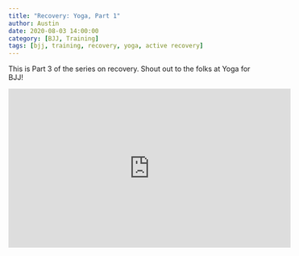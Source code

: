 ```yaml
---
title: "Recovery: Yoga, Part 1"
author: Austin
date: 2020-08-03 14:00:00
category: [BJJ, Training]
tags: [bjj, training, recovery, yoga, active recovery]
---
```


This is Part 3 of the series on recovery.  Shout out to the folks at Yoga for BJJ!

<iframe width="560" height="315" src="https://www.youtube.com/embed/DX_Vc4i86p4" frameborder="0" allow="accelerometer; autoplay; encrypted-media; gyroscope; picture-in-picture" allowfullscreen></iframe>
